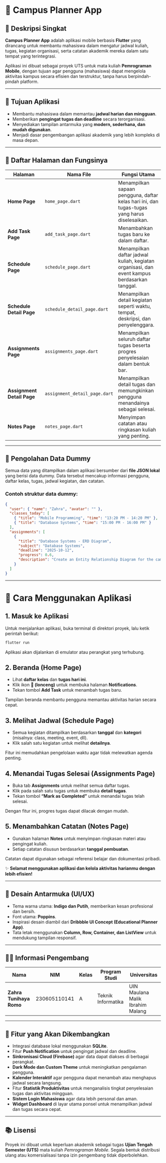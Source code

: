 
# 🏫 Campus Planner App

## 📌 Deskripsi Singkat
**Campus Planner App** adalah aplikasi mobile berbasis **Flutter** yang dirancang untuk membantu mahasiswa dalam mengatur jadwal kuliah, tugas, kegiatan organisasi, serta catatan akademik mereka dalam satu tempat yang terintegrasi.

Aplikasi ini dibuat sebagai proyek UTS untuk mata kuliah **Pemrograman Mobile**, dengan tujuan agar pengguna (mahasiswa) dapat mengelola aktivitas kampus secara efisien dan terstruktur, tanpa harus berpindah-pindah platform.

---

## 🎯 Tujuan Aplikasi
- Membantu mahasiswa dalam memantau **jadwal harian dan mingguan**.
- Memberikan **pengingat tugas dan deadline** secara terorganisasi.
- Menyediakan tampilan antarmuka yang **modern, sederhana, dan mudah digunakan**.
- Menjadi dasar pengembangan aplikasi akademik yang lebih kompleks di masa depan.

---

## 🧩 Daftar Halaman dan Fungsinya

| Halaman | Nama File | Fungsi Utama |
|----------|------------|--------------|
| **Home Page** | `home_page.dart` | Menampilkan sapaan pengguna, daftar kelas hari ini, dan tugas-tugas yang harus diselesaikan. |
| **Add Task Page** | `add_task_page.dart` | Menambahkan tugas baru ke dalam daftar. |
| **Schedule Page** | `schedule_page.dart` | Menampilkan daftar jadwal kuliah, kegiatan organisasi, dan event kampus berdasarkan tanggal. |
| **Schedule Detail Page** | `schedule_detail_page.dart` | Menampilkan detail kegiatan seperti waktu, tempat, deskripsi, dan penyelenggara. |
| **Assignments Page** | `assignments_page.dart` | Menampilkan seluruh daftar tugas beserta progres penyelesaian dalam bentuk bar. |
| **Assignment Detail Page** | `assignment_detail_page.dart` | Menampilkan detail tugas dan memungkinkan pengguna menandainya sebagai selesai. |
| **Notes Page** | `notes_page.dart` | Menyimpan catatan atau ringkasan kuliah yang penting. |

---

## 💾 Pengolahan Data Dummy
Semua data yang ditampilkan dalam aplikasi bersumber dari **file JSON lokal** yang berisi data dummy.
Data tersebut mencakup informasi pengguna, daftar kelas, tugas, jadwal kegiatan, dan catatan.

### Contoh struktur data dummy:
```json
{
  "user": { "name": "Zahra", "avatar": "" },
  "classes_today": [
    { "title": "Mobile Programming", "time": "13:20 PM - 14:20 PM" },
    { "title": "Database Systems", "time": "15:00 PM - 16:00 PM" }
  ],
  "assignments": [
    {
      "title": "Database Systems - ERD Diagram",
      "subject": "Database Systems",
      "deadline": "2025-10-12",
      "progress": 0.6,
      "description": "Create an Entity Relationship Diagram for the campus library system."
    }
  ]
}
```

---
# 📱 Cara Menggunakan Aplikasi

## 1. Masuk ke Aplikasi

Untuk menjalankan aplikasi, buka terminal di direktori proyek, lalu ketik perintah berikut:

```bash
flutter run
```

Aplikasi akan dijalankan di emulator atau perangkat yang terhubung.

## 2. Beranda (Home Page)

- Lihat **daftar kelas** dan **tugas hari ini**.  
- Klik ikon **🔔 (lonceng)** untuk membuka halaman **Notifications**.  
- Tekan tombol **Add Task** untuk menambah tugas baru.  

Tampilan beranda membantu pengguna memantau aktivitas harian secara cepat.


## 3. Melihat Jadwal (Schedule Page)

- Semua kegiatan ditampilkan berdasarkan **tanggal** dan **kategori** (misalnya: class, meeting, event, dll).  
- Klik salah satu kegiatan untuk melihat **detailnya**.  

Fitur ini memudahkan pengelolaan waktu agar tidak melewatkan agenda penting.

## 4. Menandai Tugas Selesai (Assignments Page)

- Buka tab **Assignments** untuk melihat semua daftar tugas.  
- Klik pada salah satu tugas untuk membuka **detail tugas**.  
- Tekan tombol **“Mark as Completed”** untuk menandai tugas telah selesai.  

Dengan fitur ini, progres tugas dapat dilacak dengan mudah.


## 5. Menambahkan Catatan (Notes Page)

- Gunakan halaman **Notes** untuk menyimpan ringkasan materi atau pengingat kuliah.  
- Setiap catatan disusun berdasarkan **tanggal pembuatan**.  

Catatan dapat digunakan sebagai referensi belajar dan dokumentasi pribadi.


✨ **Selamat menggunakan aplikasi dan kelola aktivitas harianmu dengan lebih efisien!**

---

## 🎨 Desain Antarmuka (UI/UX)
- Tema warna utama: **Indigo dan Putih**, memberikan kesan profesional dan bersih.
- Font utama: **Poppins**.
- Inspirasi desain diambil dari **Dribbble UI Concept (Educational Planner App)**.
- Tata letak menggunakan **Column, Row, Container, dan ListView** untuk mendukung tampilan responsif.

---

## 👩‍💻 Informasi Pengembang

| Nama | NIM | Kelas | Program Studi | Universitas |
|------|-----|-------|----------------|-------------|
| **Zahra Tunihaya Romo** | 230605110141 | A | Teknik Informatika | UIN Maulana Malik Ibrahim Malang |

---

## 🌟 Fitur yang Akan Dikembangkan

- Integrasi database lokal menggunakan **SQLite**.
- Fitur **Push Notification** untuk pengingat jadwal dan deadline.
- **Sinkronisasi Cloud (Firebase)** agar data dapat diakses di berbagai perangkat.
- **Dark Mode dan Custom Theme** untuk meningkatkan pengalaman pengguna.
- **Kalender Interaktif** agar pengguna dapat menambah atau menghapus jadwal secara langsung.
- Fitur **Statistik Produktivitas** untuk menganalisis tingkat penyelesaian tugas dan aktivitas mingguan.
- **Sistem Login Mahasiswa** agar data lebih personal dan aman.
- **Widget Dashboard** di layar utama ponsel untuk menampilkan jadwal dan tugas secara cepat.

---

## 📚 Lisensi
Proyek ini dibuat untuk keperluan akademik sebagai tugas **Ujian Tengah Semester (UTS)** mata kuliah *Pemrograman Mobile*.
Segala bentuk distribusi ulang atau komersialisasi tanpa izin pengembang tidak diperbolehkan.
